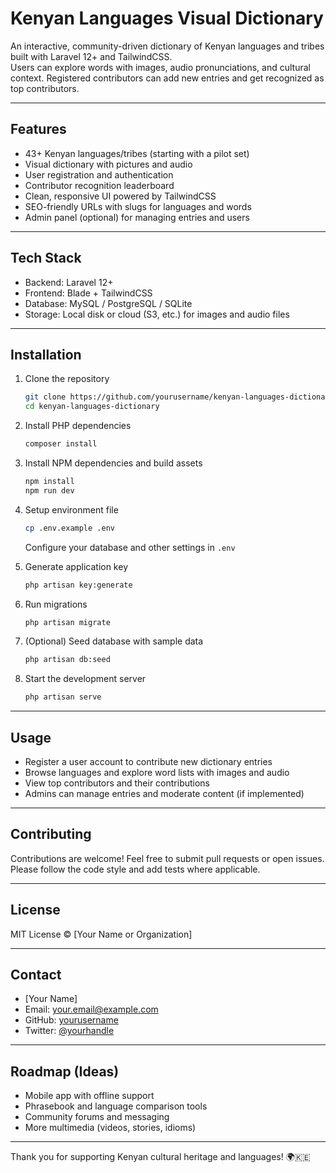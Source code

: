 
# Kenyan Languages Visual Dictionary

An interactive, community-driven dictionary of Kenyan languages and tribes built with Laravel 12+ and TailwindCSS.  
Users can explore words with images, audio pronunciations, and cultural context. Registered contributors can add new entries and get recognized as top contributors.

---

## Features

- 43+ Kenyan languages/tribes (starting with a pilot set)
- Visual dictionary with pictures and audio
- User registration and authentication
- Contributor recognition leaderboard
- Clean, responsive UI powered by TailwindCSS
- SEO-friendly URLs with slugs for languages and words
- Admin panel (optional) for managing entries and users

---

## Tech Stack

- Backend: Laravel 12+
- Frontend: Blade + TailwindCSS
- Database: MySQL / PostgreSQL / SQLite
- Storage: Local disk or cloud (S3, etc.) for images and audio files

---

## Installation

1. Clone the repository  
   ```bash
   git clone https://github.com/yourusername/kenyan-languages-dictionary.git
   cd kenyan-languages-dictionary
   ```

2. Install PHP dependencies

   ```bash
   composer install
   ```

3. Install NPM dependencies and build assets

   ```bash
   npm install
   npm run dev
   ```

4. Setup environment file

   ```bash
   cp .env.example .env
   ```

   Configure your database and other settings in `.env`

5. Generate application key

   ```bash
   php artisan key:generate
   ```

6. Run migrations

   ```bash
   php artisan migrate
   ```

7. (Optional) Seed database with sample data

   ```bash
   php artisan db:seed
   ```

8. Start the development server

   ```bash
   php artisan serve
   ```

---

## Usage

* Register a user account to contribute new dictionary entries
* Browse languages and explore word lists with images and audio
* View top contributors and their contributions
* Admins can manage entries and moderate content (if implemented)

---

## Contributing

Contributions are welcome!
Feel free to submit pull requests or open issues.
Please follow the code style and add tests where applicable.

---

## License

MIT License © \[Your Name or Organization]

---

## Contact

* \[Your Name]
* Email: [your.email@example.com](mailto:your.email@example.com)
* GitHub: [yourusername](https://github.com/yourusername)
* Twitter: [@yourhandle](https://twitter.com/yourhandle)

---

## Roadmap (Ideas)

* Mobile app with offline support
* Phrasebook and language comparison tools
* Community forums and messaging
* More multimedia (videos, stories, idioms)

---

Thank you for supporting Kenyan cultural heritage and languages! 🌍🇰🇪